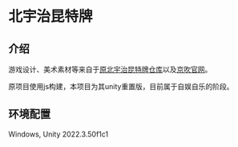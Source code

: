 # 北宇治昆特牌
## 介绍
游戏设计、美术素材等来自于[原北宇治昆特牌仓库](https://github.com/kitauji-gwent/kitauji-gwent)以及[京吹官网](https://www.kyotoanimation.co.jp/shop/kitaujisuibu/#character)。

原项目使用js构建，本项目为其unity重置版，目前属于自娱自乐的阶段。

## 环境配置
Windows, Unity 2022.3.50f1c1







